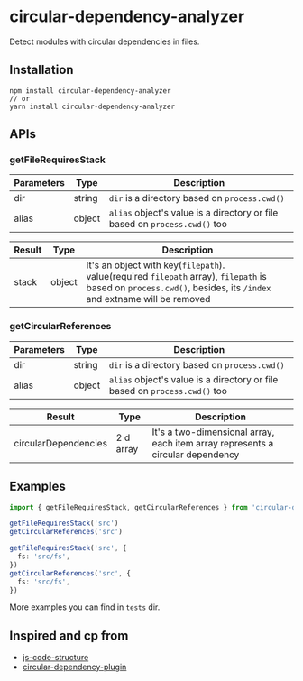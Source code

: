 # circular-dependency-analyzer

Detect modules with circular dependencies in files.

## Installation
```
npm install circular-dependency-analyzer
// or
yarn install circular-dependency-analyzer
```

## APIs
### getFileRequiresStack
|Parameters|Type|Description|
|--|--|--
|dir|string|`dir` is a directory based on `process.cwd()`|
|alias|object| `alias` object's value is a directory or file based on `process.cwd()` too|

|Result|Type|Description|
|--|--|--
|stack|object|It's an object with key(`filepath`). value(required `filepath` array), `filepath` is based on `process.cwd()`, besides, its `/index` and extname will be removed|

### getCircularReferences
|Parameters|Type|Description|
|--|--|--
|dir|string|`dir` is a directory based on `process.cwd()`|
|alias|object| `alias` object's value is a directory or file based on `process.cwd()` too|

|Result|Type|Description|
|--|--|--
|circularDependencies|2 d array|It's a two-dimensional array, each item array represents a circular dependency|

## Examples
```typescript
import { getFileRequiresStack, getCircularReferences } from 'circular-dependency-analyzer'

getFileRequiresStack('src')
getCircularReferences('src')

getFileRequiresStack('src', {
  fs: 'src/fs',
})
getCircularReferences('src', {
  fs: 'src/fs',
})
```

More examples you can find in `tests` dir.

## Inspired and cp from

* [js-code-structure](https://github.com/timqian/js-code-structure)
* [circular-dependency-plugin](https://github.com/aackerman/circular-dependency-plugin)